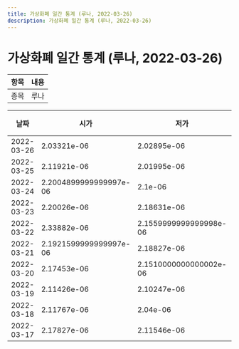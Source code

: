 ```yaml
---
title: 가상화폐 일간 통계 (루나, 2022-03-26)
description: 가상화폐 일간 통계 (루나, 2022-03-26)
---
```


가상화폐 일간 통계 (루나, 2022-03-26)
===

|항목|내용|
|--|--|
|종목|루나||마켓|BTC-LUNA||종류|일 단위 캔들||기간|2022-03-17T09:00:00 - 2022-03-26T09:00:00|

|날짜|시가|저가|고가|종가|비고|
|--|--|--|--|--|--|
|2022-03-26|2.03321e-06|2.02895e-06|2.0636700000000003e-06|2.0407899999999997e-06|    |
|2022-03-25|2.11921e-06|2.01995e-06|2.131e-06|2.0331199999999998e-06|    |
|2022-03-24|2.2004899999999997e-06|2.1e-06|2.2366399999999997e-06|2.12971e-06|    |
|2022-03-23|2.20026e-06|2.18631e-06|2.27561e-06|2.2004899999999997e-06|    |
|2022-03-22|2.33882e-06|2.1559999999999998e-06|2.37452e-06|2.20027e-06|    |
|2022-03-21|2.1921599999999997e-06|2.18827e-06|2.37722e-06|2.3379799999999998e-06|    |
|2022-03-20|2.17453e-06|2.1510000000000002e-06|2.25376e-06|2.19351e-06|    |
|2022-03-19|2.11426e-06|2.10247e-06|2.2200000000000003e-06|2.17453e-06|    |
|2022-03-18|2.11767e-06|2.04e-06|2.13435e-06|2.11486e-06|    |
|2022-03-17|2.17827e-06|2.11546e-06|2.20917e-06|2.117e-06|    |
